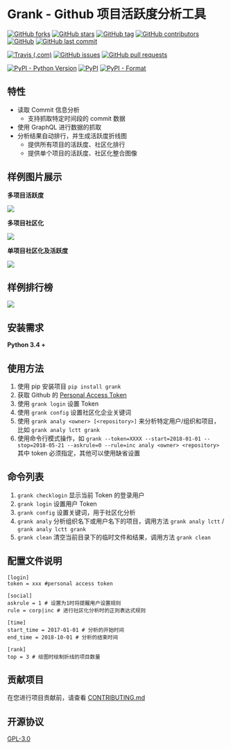 # Grank -  Github 项目活跃度分析工具

[![GitHub forks](https://img.shields.io/github/forks/lctt/grank.svg?style=for-the-badge&label=Fork)](https://github.com/lctt/grank/) [![GitHub stars](https://img.shields.io/github/stars/lctt/grank.svg?style=for-the-badge&label=Stars)](https://github.com/lctt/grank/) [![GitHub tag](https://img.shields.io/github/tag/lctt/grank.svg?style=for-the-badge)](https://github.com/lctt/grank/) [![GitHub contributors](https://img.shields.io/github/contributors/lctt/grank.svg?style=for-the-badge)](https://github.com/lctt/grank/) [![GitHub](https://img.shields.io/github/license/lctt/grank.svg?style=for-the-badge)](https://github.com/lctt/grank/) [![GitHub last commit](https://img.shields.io/github/last-commit/lctt/grank.svg?style=for-the-badge)](https://github.com/lctt/grank/)

[![Travis (.com)](https://img.shields.io/travis/com/LCTT/Grank.svg?style=for-the-badge)](https://travis-ci.com/LCTT/Grank)
[![GitHub issues](https://img.shields.io/github/issues/lctt/grank.svg?style=for-the-badge)](https://github.com/lctt/grank/)
[![GitHub pull requests](https://img.shields.io/github/issues-pr/lctt/grank.svg?style=for-the-badge)](https://github.com/lctt/grank/)


[![PyPI - Python Version](https://img.shields.io/pypi/pyversions/grank.svg?style=for-the-badge)](https://pypi.org/project/Grank/)
[![PyPI](https://img.shields.io/pypi/v/grank.svg?style=for-the-badge)](https://pypi.org/project/Grank/)
[![PyPI - Format](https://img.shields.io/pypi/format/grank.svg?style=for-the-badge)](https://pypi.org/project/Grank/)


## 特性

- 读取 Commit 信息分析
  - 支持抓取特定时间段的 commit 数据
- 使用 GraphQL 进行数据的抓取
- 分析结果自动排行，并生成活跃度折线图
  - 提供所有项目的活跃度、社区化排行
  - 提供单个项目的活跃度、社区化整合图像

## 样例图片展示

**多项目活跃度**

![](https://postimg.aliavv.com/newmbp/4g3wx.png)

**多项目社区化**

![](https://postimg.aliavv.com/newmbp/i5ni0.png)

**单项目社区化及活跃度**

![](https://postimg.aliavv.com/newmbp/wpoyf.png)

## 样例排行榜

![](https://postimg.aliavv.com/newmbp/emr57.jpg)

## 安装需求

**Python 3.4 +**

## 使用方法

1. 使用 pip 安装项目 `pip install grank`
2. 获取 Github 的 [Personal Access Token](https://github.com/settings/tokens)
3. 使用 `grank login` 设置 Token
4. 使用 `grank config` 设置社区化企业关键词
5. 使用 `grank analy <owner> [<repository>]` 来分析特定用户/组织和项目，比如 `grank analy lctt grank`
6. 使用命令行模式操作，如 `grank --token=XXXX --start=2018-01-01 --stop=2018-05-21 --askrule=0 --rule=inc analy <owner> <repository>` 其中 token 必须指定，其他可以使用缺省设置

## 命令列表

1. `grank checklogin` 显示当前 Token 的登录用户
2. `grank login` 设置用户 Token
3. `grank config` 设置关键词，用于社区化分析
4. `grank analy` 分析组织名下或用户名下的项目，调用方法 `grank analy lctt` / `grank analy lctt grank`
5. `grank clean` 清空当前目录下的临时文件和结果，调用方法 `grank clean`

## 配置文件说明

```
[login]
token = xxx #personal access token

[social]
askrule = 1 # 设置为1时将提醒用户设置规则
rule = corp|inc # 进行社区化分析时的正则表达式规则

[time]
start_time = 2017-01-01 # 分析的开始时间
end_time = 2018-10-01 # 分析的结束时间

[rank]
top = 3 # 绘图时绘制折线的项目数量
```

## 贡献项目

在您进行项目贡献前，请查看 [CONTRIBUTING.md](CONTRIBUTING.md)

## 开源协议

[GPL-3.0](LICENSE)

